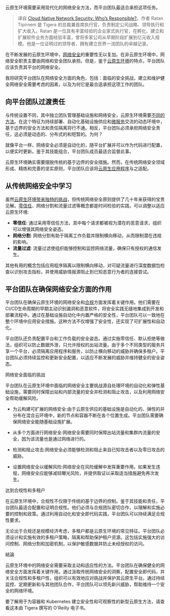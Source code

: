<!--
title: 云原生网络安全：谁负责？
cover: https://cdn.thenewstack.io/media/2023/11/622147b5-cloud-native-security-1024x576.jpg
-->

云原生环境需要采用现代化的网络安全方法，而平台团队最适合承担这项任务。

> 译自 [Cloud Native Network Security: Who’s Responsible?]()。作者 Ratan Tipirneni 是 Tigera 的总裁兼首席执行官，负责制定公司战略、领导执行和扩大收入。Ratan 是一位具有丰富经验的企业家式执行官，在孵化、建立和扩展软件业务方面经验丰富，曾将多家公司从早期阶段扩展到亿元收入规模。他是一位证明过的领导者，拥有建立世界一流团队的卓越记录。

在不断发展的云原生环境中，[网络安全](https://www.tigera.io/learn/guides/kubernetes-security/kubernetes-network-security/)的重要性无以复加。在非云原生环境中，网络安全职责主要由网络和安全团队承担。但是，鉴于[云原生环境](https://thenewstack.io/cloud-native/)的特点，平台团队应该负责其平台的网络安全。

我将研究平台团队在网络安全方面的角色，包括：面临的安全挑战，建立和维护健全网络安全需要考虑的因素，以及为何它是最合适承担这项工作的团队。

## 向平台团队过渡责任

与传统设置不同，其中独立团队管理基础设施和网络安全，云原生环境需要[不同的方法](https://thenewstack.io/cloud-native/what-is-cloud-native-and-why-does-it-matter/)。在这个特征为持续部署、自动化基础设施供应和[微服务](https://thenewstack.io/microservices/)交流的动态环境中，基于边界的安全方法和责任隔离将行不通。相反，平台团队必须承担网络安全责任，这必须是动态的、分布式的和短暂的。为何？

就像平台一样，网络安全必须是自动化的，随平台扩展并可以作为代码进行配置，以便实时更新。鉴于其技能组合，平台团队成员最适合监督此事。

云原生环境确实需要摆脱传统的基于边界的安全措施。然而，在传统网络安全领域形成、精炼和完善的坚实原则，平台团队应该将[云原生应用程序](https://thenewstack.io/mitigating-risks-in-cloud-native-applications/)与之适配。

## 从传统网络安全中学习

虽然[云原生环境带来独特的挑战](https://thenewstack.io/kubernetes-observability-challenges-in-cloud-native-architecture/)，但传统网络安全原则提供了几十年来获得的宝贵见解。[零信任](https://www.tigera.io/learn/guides/zero-trust/)、网络分割和流量过滤等概念都是时间检验的实践，可以调整以适应云原生环境:

- **零信任**: 通过采用零信任方法，其中每个请求都被视为潜在的恶意请求，组织可以增强其网络安全姿态。
- **网络分割**: 网络分割有助于隔离工作负载并限制横向移动，从而限制潜在违规的影响。
- **流量过滤**: 流量过滤使组织能够控制和监控网络流量，确保只有授权的通信发生。

其他有用的概念包括应用程序隔离以限制横向移动，对可疑流量进行深度数据包检查以识别攻击指标，并使用威胁情报源阻止到已知恶意行为者的连接尝试。

## 平台团队在确保网络安全方面的作用

平台团队在确保云原生环境的网络安全和[合规](https://www.tigera.io/learn/guides/container-security-best-practices/container-compliance/)方面发挥着关键作用。他们需要在CI/CD生命周期的早期主动识别漏洞和恶意软件，将安全实践无缝地集成到开发和部署流程中。通过在基础设施自动化中内置严格的安全性，平台团队可以一致地在整个环境中应用安全措施。这种方法不仅增强了安全性，还实现了可扩展性和自动化。

平台团队还负责配置平台和工作负载的安全姿态。通过实施零信任、默认拒绝等做法，组织可以防止数据外泄，只允许授权的出站流量。由于多个不同类型的服务共享一个平台，必须隔离应用程序和服务，以防止横向移动的威胁并确保多租户。平台团队必须持续监控和更新安全配置，以适应不断发展的威胁并维持健全的安全姿态。

网络安全面临的挑战

平台团队在云原生环境中面临的网络安全主要挑战源自处理环境的自动化和弹性基础设施，需要同时保障出站和内部流量的安全并检测和阻止攻击，以及利用网络安全帮助缓解风险。

- 为云构建可扩展的网络安全:由于云原生供应的基础设施是自动化的、弹性的并分布在混合云环境中，新的节点和容器不断在各个位置生成。平台团队需要确保网络安全能随基础设施扩展。

- 从多个方面进行网络安全:网络安全需要同时保障出站流量和集群内流量的安全，因为该流量也是通过网络进行的。 

- 检测和阻止攻击:网络安全必须能够检测和阻止来自已知攻击者以及零日攻击的威胁。

- 设置网络安全以缓解风险:网络安全在风险缓解中发挥重要作用。如果发生违规，网络安全应能够减轻曝光风险，并提供取证以采取适当措施避免再次发生。

达到合规性和多租户

在云原生环境中，合规性不仅限于传统的基于边界的控制。鉴于其技能和责任，平台团队最适合配置和证明合规性。他们必须与合规团队密切合作，以理解和实施必要的控制和政策。通过利用自动化和安全即代码实践，平台团队可以持续满足合规性要求。

无论出于合规还是规模经济考虑，多租户都是云原生环境的常见特征。平台团队必须设计和实施有效的多租户策略，隔离和帮助保护租户资源。这包括实施强大的访问控制、网络分割和加密机制，以保护敏感数据并防止未经授权的访问。

結論

云原生环境中的网络安全需要采取主动和适应性的方法。平台团队在确保健全的网络安全方面发挥着关键作用。通过汲取传统网络安全的洞察，配置安全即代码，并关注合规性和多租户性，组织可以有效地应对挑战并保护其云原生平台。通过持续监控、定期更新和与其他团队合作，平台团队可以领先新兴威胁，帮助维持一个安全的网络环境。

要了解用于为容器和 Kubernetes 建立安全性和可观察性的新型云原生方法，请查看这本由 Tigera 撰写的 O'Reilly 电子书。